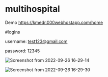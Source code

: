 # multihospital

Demo https://kmedr.000webhostapp.com/home

#logins 

username: test123@gmail.com

password: 12345


![Screenshot from 2022-09-26 16-29-14](https://user-images.githubusercontent.com/75726095/192291124-d8485c2c-df13-434e-a229-610a1a45cb2b.png)



![Screenshot from 2022-09-26 16-29-30](https://user-images.githubusercontent.com/75726095/192291161-28c0043d-8a47-4a35-8aed-1ffe724c643d.png)
